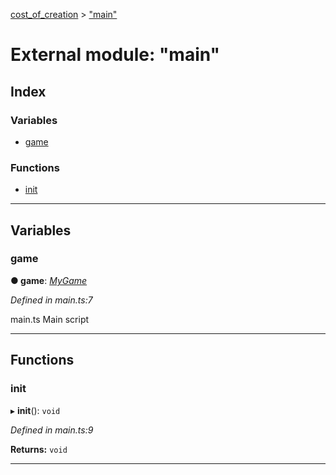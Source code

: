 [cost_of_creation](../README.md) > ["main"](../modules/_main_.md)

# External module: "main"

## Index

### Variables

* [game](_main_.md#game)

### Functions

* [init](_main_.md#init)

---

## Variables

<a id="game"></a>

###  game

**● game**: *[MyGame](../classes/_mygame_.mygame.md)*

*Defined in main.ts:7*

main.ts Main script

___

## Functions

<a id="init"></a>

###  init

▸ **init**(): `void`

*Defined in main.ts:9*

**Returns:** `void`

___

